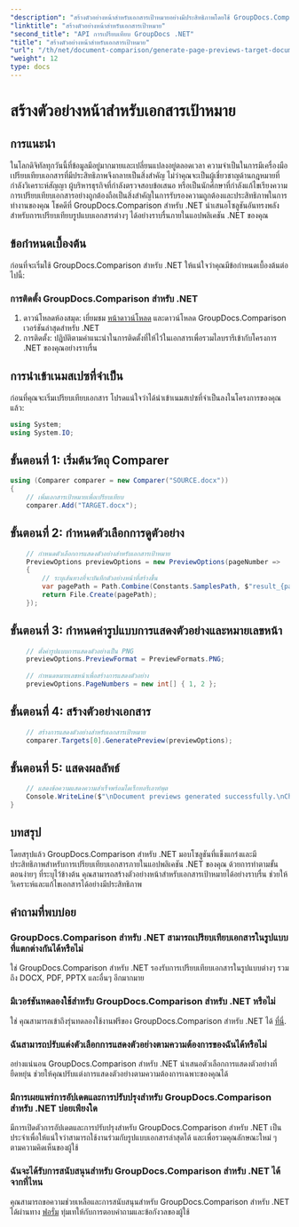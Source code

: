 ```yaml
---
"description": "สร้างตัวอย่างหน้าสำหรับเอกสารเป้าหมายอย่างมีประสิทธิภาพโดยใช้ GroupDocs.Comparison สำหรับ .NET ปฏิบัติตามคำแนะนำทีละขั้นตอนของเราเพื่อการเปรียบเทียบเอกสารอย่างราบรื่น"
"linktitle": "สร้างตัวอย่างหน้าสำหรับเอกสารเป้าหมาย"
"second_title": "API การเปรียบเทียบ GroupDocs .NET"
"title": "สร้างตัวอย่างหน้าสำหรับเอกสารเป้าหมาย"
"url": "/th/net/document-comparison/generate-page-previews-target-document/"
"weight": 12
type: docs
---
```

# สร้างตัวอย่างหน้าสำหรับเอกสารเป้าหมาย

## การแนะนำ
ในโลกดิจิทัลทุกวันนี้ที่ข้อมูลมีอยู่มากมายและเปลี่ยนแปลงอยู่ตลอดเวลา ความจำเป็นในการมีเครื่องมือเปรียบเทียบเอกสารที่มีประสิทธิภาพจึงกลายเป็นสิ่งสำคัญ ไม่ว่าคุณจะเป็นผู้เชี่ยวชาญด้านกฎหมายที่กำลังวิเคราะห์สัญญา ผู้บริหารธุรกิจที่กำลังตรวจสอบข้อเสนอ หรือเป็นนักศึกษาที่กำลังแก้ไขเรียงความ การเปรียบเทียบเอกสารอย่างถูกต้องถือเป็นสิ่งสำคัญในการรับรองความถูกต้องและประสิทธิภาพในการทำงานของคุณ โชคดีที่ GroupDocs.Comparison สำหรับ .NET นำเสนอโซลูชันอันทรงพลังสำหรับการเปรียบเทียบรูปแบบเอกสารต่างๆ ได้อย่างราบรื่นภายในแอปพลิเคชัน .NET ของคุณ
## ข้อกำหนดเบื้องต้น
ก่อนที่จะเริ่มใช้ GroupDocs.Comparison สำหรับ .NET ให้แน่ใจว่าคุณมีข้อกำหนดเบื้องต้นต่อไปนี้:
### การติดตั้ง GroupDocs.Comparison สำหรับ .NET
1. ดาวน์โหลดห้องสมุด: เยี่ยมชม [หน้าดาวน์โหลด](https://releases.groupdocs.com/comparison/net/) และดาวน์โหลด GroupDocs.Comparison เวอร์ชันล่าสุดสำหรับ .NET
2. การติดตั้ง: ปฏิบัติตามคำแนะนำในการติดตั้งที่ให้ไว้ในเอกสารเพื่อรวมไลบรารีเข้ากับโครงการ .NET ของคุณอย่างราบรื่น

## การนำเข้าเนมสเปซที่จำเป็น
ก่อนที่คุณจะเริ่มเปรียบเทียบเอกสาร โปรดแน่ใจว่าได้นำเข้าเนมสเปซที่จำเป็นลงในโครงการของคุณแล้ว:
```csharp
using System;
using System.IO;

```
## ขั้นตอนที่ 1: เริ่มต้นวัตถุ Comparer
```csharp
using (Comparer comparer = new Comparer("SOURCE.docx"))
{
    // เพิ่มเอกสารเป้าหมายเพื่อเปรียบเทียบ
    comparer.Add("TARGET.docx");
```
## ขั้นตอนที่ 2: กำหนดตัวเลือกการดูตัวอย่าง
```csharp
    // กำหนดตัวเลือกการแสดงตัวอย่างสำหรับเอกสารเป้าหมาย
    PreviewOptions previewOptions = new PreviewOptions(pageNumber =>
    {
        // ระบุเส้นทางที่จะบันทึกตัวอย่างหน้าที่สร้างขึ้น
        var pagePath = Path.Combine(Constants.SamplesPath, $"result_{pageNumber}.png");
        return File.Create(pagePath);
    });
```
## ขั้นตอนที่ 3: กำหนดค่ารูปแบบการแสดงตัวอย่างและหมายเลขหน้า
```csharp
    // ตั้งค่ารูปแบบการแสดงตัวอย่างเป็น PNG
    previewOptions.PreviewFormat = PreviewFormats.PNG;
    
    // กำหนดหมายเลขหน้าเพื่อสร้างการแสดงตัวอย่าง
    previewOptions.PageNumbers = new int[] { 1, 2 };
```
## ขั้นตอนที่ 4: สร้างตัวอย่างเอกสาร
```csharp
    // สร้างการแสดงตัวอย่างสำหรับเอกสารเป้าหมาย
    comparer.Targets[0].GeneratePreview(previewOptions);
```
## ขั้นตอนที่ 5: แสดงผลลัพธ์
```csharp
    // แสดงข้อความแสดงความสำเร็จพร้อมไดเร็กทอรีเอาท์พุต
    Console.WriteLine($"\nDocument previews generated successfully.\nCheck output in {Directory.GetCurrentDirectory()}.");
}
```

## บทสรุป
โดยสรุปแล้ว GroupDocs.Comparison สำหรับ .NET มอบโซลูชันที่แข็งแกร่งและมีประสิทธิภาพสำหรับการเปรียบเทียบเอกสารภายในแอปพลิเคชัน .NET ของคุณ ด้วยการทำตามขั้นตอนง่ายๆ ที่ระบุไว้ข้างต้น คุณสามารถสร้างตัวอย่างหน้าสำหรับเอกสารเป้าหมายได้อย่างราบรื่น ช่วยให้วิเคราะห์และแก้ไขเอกสารได้อย่างมีประสิทธิภาพ
## คำถามที่พบบ่อย
### GroupDocs.Comparison สำหรับ .NET สามารถเปรียบเทียบเอกสารในรูปแบบที่แตกต่างกันได้หรือไม่
ใช่ GroupDocs.Comparison สำหรับ .NET รองรับการเปรียบเทียบเอกสารในรูปแบบต่างๆ รวมถึง DOCX, PDF, PPTX และอื่นๆ อีกมากมาย
### มีเวอร์ชันทดลองใช้สำหรับ GroupDocs.Comparison สำหรับ .NET หรือไม่
ใช่ คุณสามารถเข้าถึงรุ่นทดลองใช้งานฟรีของ GroupDocs.Comparison สำหรับ .NET ได้ [ที่นี่](https://releases-groupdocs.com/).
### ฉันสามารถปรับแต่งตัวเลือกการแสดงตัวอย่างตามความต้องการของฉันได้หรือไม่
อย่างแน่นอน GroupDocs.Comparison สำหรับ .NET นำเสนอตัวเลือกการแสดงตัวอย่างที่ยืดหยุ่น ช่วยให้คุณปรับแต่งการแสดงตัวอย่างตามความต้องการเฉพาะของคุณได้
### มีการเผยแพร่การอัปเดตและการปรับปรุงสำหรับ GroupDocs.Comparison สำหรับ .NET บ่อยเพียงใด
มีการเปิดตัวการอัปเดตและการปรับปรุงสำหรับ GroupDocs.Comparison สำหรับ .NET เป็นประจำเพื่อให้แน่ใจว่าสามารถใช้งานร่วมกับรูปแบบเอกสารล่าสุดได้ และเพื่อรวมคุณลักษณะใหม่ ๆ ตามความคิดเห็นของผู้ใช้
### ฉันจะได้รับการสนับสนุนสำหรับ GroupDocs.Comparison สำหรับ .NET ได้จากที่ไหน
คุณสามารถขอความช่วยเหลือและการสนับสนุนสำหรับ GroupDocs.Comparison สำหรับ .NET ได้ผ่านทาง [ฟอรั่ม](https://forum.groupdocs.com/c/comparison/12) ทุ่มเทให้กับการตอบคำถามและข้อกังวลของผู้ใช้